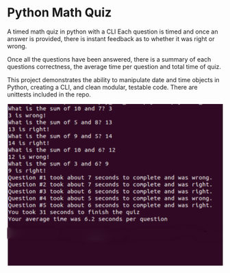 # Python Math Quiz
A timed math quiz in python with a CLI
Each question is timed and once an answer
is provided, there is instant feedback 
as to whether it was right or wrong. 

Once all the questions have been answered, 
there is a summary of each questions correctness,
the average time per question and total time of 
quiz.

This project demonstrates the ability to manipulate
date and time objects in Python, creating a CLI, and
clean modular, testable code. There are unittests
included in the repo. 


![alt text](https://github.com/2achary/math-quiz-cli/blob/master/math_quiz.png "Math quiz output")


[logo]: https://github.com/2achary/math-quiz-cli/blob/master/math_quiz.png "Math quiz output"
